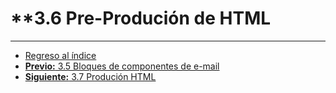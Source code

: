 # **3.6 Pre-Produción de HTML






___

* [Regreso al índice](README.md)
* [**Previo:** 3.5 Bloques de componentes de e-mail](3_5_componentes_email.md)
* [**Siguiente:** 3.7 Produción HTML](3_7_Produccion_HTML.md)
